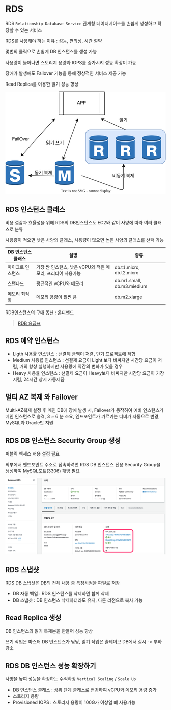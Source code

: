 # RDS
RDS `Relationship Database Service` 관계형 데이터베이스를 손쉽게 생성하고 확장할 수 있는 서비스

RDS를 사용해야 하는 이유 : 성능, 편의성, 시간 절약

몇번의 클릭으로 손쉽게 DB 인스턴스를 생성 가능

사용량이 늘어나면 스토리지 용량과 IOPS를 증가시켜 성능 확장이 가능

장애가 발생해도 Failover 기능을 통해 정상적인 서비스 제공 가능

Read Replica를 이용한 읽기 성능 향상

![RDS](../images/AWS/AWS_RDS.drawio.svg)

## RDS 인스턴스 클래스

비용 절감과 효율성을 위해 RDS의 DB인스턴스도 EC2와 같이 사양에 따라 여러 클래스로 분류

사용량이 적으면 낮은 사양의 클래스, 사용량이 많으면 높은 사양의 클래스를 선택 가능

| DB 인스턴스 클래스 | 설명 | 종류 |
| -- | -- | -- |
| 마이크로 인스턴스 | 가장 싼 인스턴스, 낮은 vCPU와 적은 메모리, 프리티어 사용가능 | db.t1.micro, db.t2.micro |
| 스탠다드 | 평균적인 vCPU와 메모리 | db.m1.small, db.m3.miedium |
| 메모리 최적화 | 메모리 용량이 훨씬 큼| db.m2.xlarge|

RDB인스턴스의 구매 옵션 : 온디맨드 

> [RDB 요금표](https://aws.amazon.com/ko/rds/pricing/)

## RDS 예약 인스턴스

- Ligth 사용률 인스턴스 : 선결제 금액이 저렴, 단기 프로젝트에 적합
- Medium 사용률 인스턴스 : 선결제 요금이 Light  보다 비싸지만 시간당 요금이 저렴, 거의 항상 실행하지만 사용량에 약간의 변화가 있을 경우
- Heavy 사용률 인스턴스 : 선결제 요금이 Heavy보다 비싸지만 시간당 요금이 가장 저렴, 24시간 상시 가동제품

## 멀티 AZ 복제 와 Failover

Multi-AZ복제 설정 후 메인 DB에 장애 발생 시, Failover가 동작하여 예비 인스턴스가 메인 인스턴스로 승격, 3 ~ 6 분 소요, 엔드포인트가 가르키는 디비가 자동으로 변경, MySQL과 Oracle만 지원

## RDS DB 인스턴스 Security Group 생성

퍼블릭 엑세스 허용 설정 필요


외부에서 엔드포인트 주소로 접속하려면 RDS DB 인스턴스 전용 Security Group을 생성하여 MySQL포트(3306) 개방 필요

![public](../images/AWS/RDS_Public.png)

## RDS 스냅샷

RDS DB 스냅샷은 DB의 전체 내용 중 특정시점을 파일로 저장

- DB 자동 백업 : RDS 인스턴스를 삭제하면 함께 삭제
- DB 스냅샷 : DB 인스턴스 삭제하더라도 유지, 다른 리전으로 복사 가능

## Read Replica 생성

DB 인스턴스의 읽기 복제본을 만들어 성능 향상

쓰기 작업은 마스터 DB 인스턴스가 담당, 읽기 작업은 슬레이브 DB에서 실시 -> 부하 감소

## RDS DB 인스턴스 성능 확장하기

사양을 높여 성능을 확장하는 수직확장 `Vertical Scaling` / `Scale Up`

- DB 인스턴스 클래스 : 상위 단계 클래스로 변경하여 vCPU와 메모리 용량 증가
- 스토리지 용량
- Provisioned IOPS : 스토리지 용량이 100G가 이상일 떄 사용가능